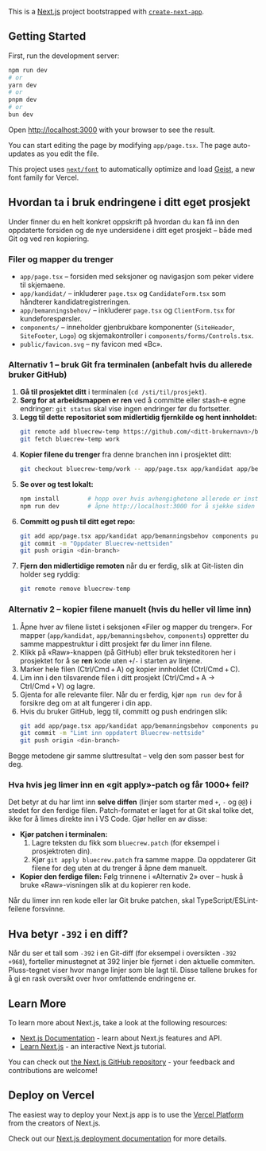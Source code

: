 This is a [Next.js](https://nextjs.org) project bootstrapped with [`create-next-app`](https://nextjs.org/docs/app/api-reference/cli/create-next-app).

## Getting Started

First, run the development server:

```bash
npm run dev
# or
yarn dev
# or
pnpm dev
# or
bun dev
```

Open [http://localhost:3000](http://localhost:3000) with your browser to see the result.

You can start editing the page by modifying `app/page.tsx`. The page auto-updates as you edit the file.

This project uses [`next/font`](https://nextjs.org/docs/app/building-your-application/optimizing/fonts) to automatically optimize and load [Geist](https://vercel.com/font), a new font family for Vercel.

## Hvordan ta i bruk endringene i ditt eget prosjekt

Under finner du en helt konkret oppskrift på hvordan du kan få inn den oppdaterte forsiden og de nye undersidene i ditt eget prosjekt – både med Git og ved ren kopiering.

### Filer og mapper du trenger

* `app/page.tsx` – forsiden med seksjoner og navigasjon som peker videre til skjemaene.
* `app/kandidat/` – inkluderer `page.tsx` og `CandidateForm.tsx` som håndterer kandidatregistreringen.
* `app/bemanningsbehov/` – inkluderer `page.tsx` og `ClientForm.tsx` for kundeforespørsler.
* `components/` – inneholder gjenbrukbare komponenter (`SiteHeader`, `SiteFooter`, `Logo`) og skjemakontroller i `components/forms/Controls.tsx`.
* `public/favicon.svg` – ny favicon med «Bc».

### Alternativ 1 – bruk Git fra terminalen (anbefalt hvis du allerede bruker GitHub)
1. **Gå til prosjektet ditt** i terminalen (`cd /sti/til/prosjekt`).
2. **Sørg for at arbeidsmappen er ren** ved å committe eller stash-e egne endringer: `git status` skal vise ingen endringer før du fortsetter.
3. **Legg til dette repositoriet som midlertidig fjernkilde og hent innholdet:**
   ```bash
   git remote add bluecrew-temp https://github.com/<ditt-brukernavn>/bluecrew.git
   git fetch bluecrew-temp work
   ```
4. **Kopier filene du trenger** fra denne branchen inn i prosjektet ditt:
   ```bash
   git checkout bluecrew-temp/work -- app/page.tsx app/kandidat app/bemanningsbehov components public/favicon.svg
   ```
5. **Se over og test lokalt:**
   ```bash
   npm install        # hopp over hvis avhengighetene allerede er installert
   npm run dev        # åpne http://localhost:3000 for å sjekke siden
   ```
6. **Committ og push til ditt eget repo:**
   ```bash
   git add app/page.tsx app/kandidat app/bemanningsbehov components public/favicon.svg
   git commit -m "Oppdater Bluecrew-nettsiden"
   git push origin <din-branch>
   ```
7. **Fjern den midlertidige remoten** når du er ferdig, slik at Git-listen din holder seg ryddig:
   ```bash
   git remote remove bluecrew-temp
   ```

### Alternativ 2 – kopier filene manuelt (hvis du heller vil lime inn)
1. Åpne hver av filene listet i seksjonen «Filer og mapper du trenger». For mapper (`app/kandidat`, `app/bemanningsbehov`, `components`) oppretter du samme mappestruktur i ditt prosjekt før du limer inn filene.
2. Klikk på «Raw»-knappen (på GitHub) eller bruk teksteditoren her i prosjektet for å se **ren** kode uten `+`/`-` i starten av linjene.
3. Marker hele filen (Ctrl/Cmd + A) og kopier innholdet (Ctrl/Cmd + C).
4. Lim inn i den tilsvarende filen i ditt prosjekt (Ctrl/Cmd + A → Ctrl/Cmd + V) og lagre.
5. Gjenta for alle relevante filer. Når du er ferdig, kjør `npm run dev` for å forsikre deg om at alt fungerer i din app.
6. Hvis du bruker GitHub, legg til, committ og push endringen slik:
   ```bash
   git add app/page.tsx app/kandidat app/bemanningsbehov components public/favicon.svg
   git commit -m "Limt inn oppdatert Bluecrew-nettside"
   git push origin <din-branch>
   ```

Begge metodene gir samme sluttresultat – velg den som passer best for deg.

### Hva hvis jeg limer inn en «git apply»-patch og får 1000+ feil?

Det betyr at du har limt inn **selve diffen** (linjer som starter med `+`, `-` og `@@`) i stedet for den ferdige filen. Patch-formatet er laget for at Git skal tolke det, ikke for å limes direkte inn i VS Code. Gjør heller en av disse:

* **Kjør patchen i terminalen:**
  1. Lagre teksten du fikk som `bluecrew.patch` (for eksempel i prosjektroten din).
  2. Kjør `git apply bluecrew.patch` fra samme mappe. Da oppdaterer Git filene for deg uten at du trenger å åpne dem manuelt.
* **Kopier den ferdige filen:** Følg trinnene i «Alternativ 2» over – husk å bruke «Raw»-visningen slik at du kopierer ren kode.

Når du limer inn ren kode eller lar Git bruke patchen, skal TypeScript/ESLint-feilene forsvinne.

## Hva betyr `-392` i en diff?

Når du ser et tall som `-392` i en Git-diff (for eksempel i oversikten `-392 +968`), forteller minustegnet at 392 linjer ble fjernet i den aktuelle commiten. Pluss-tegnet viser hvor mange linjer som ble lagt til. Disse tallene brukes for å gi en rask oversikt over hvor omfattende endringene er.

## Learn More

To learn more about Next.js, take a look at the following resources:

- [Next.js Documentation](https://nextjs.org/docs) - learn about Next.js features and API.
- [Learn Next.js](https://nextjs.org/learn) - an interactive Next.js tutorial.

You can check out [the Next.js GitHub repository](https://github.com/vercel/next.js) - your feedback and contributions are welcome!

## Deploy on Vercel

The easiest way to deploy your Next.js app is to use the [Vercel Platform](https://vercel.com/new?utm_medium=default-template&filter=next.js&utm_source=create-next-app&utm_campaign=create-next-app-readme) from the creators of Next.js.

Check out our [Next.js deployment documentation](https://nextjs.org/docs/app/building-your-application/deploying) for more details.
